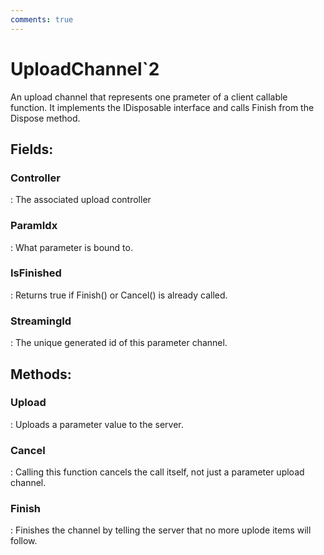 ```yaml
---
comments: true
---
```

# UploadChannel`2

An upload channel that represents one prameter of a client callable function. It implements the IDisposable interface and calls Finish from the Dispose method. 

## **Fields**:
### **Controller**
: The associated upload controller 
### **ParamIdx**
: What parameter is bound to. 
### **IsFinished**
: Returns true if Finish() or Cancel() is already called. 
### **StreamingId**
: The unique generated id of this parameter channel. 
## **Methods**:

### **Upload**
: Uploads a parameter value to the server. 

### **Cancel**
: Calling this function cancels the call itself, not just a parameter upload channel. 

### **Finish**
: Finishes the channel by telling the server that no more uplode items will follow. 